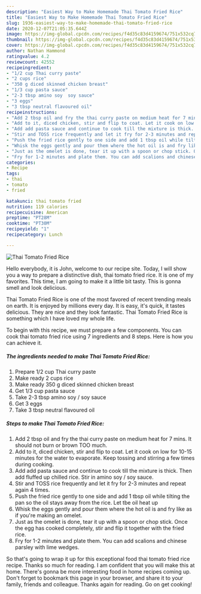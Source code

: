 ```yaml
---
description: "Easiest Way to Make Homemade Thai Tomato Fried Rice"
title: "Easiest Way to Make Homemade Thai Tomato Fried Rice"
slug: 1936-easiest-way-to-make-homemade-thai-tomato-fried-rice
date: 2020-12-07T21:05:35.644Z
image: https://img-global.cpcdn.com/recipes/f4d35c83d4159674/751x532cq70/thai-tomato-fried-rice-recipe-main-photo.jpg
thumbnail: https://img-global.cpcdn.com/recipes/f4d35c83d4159674/751x532cq70/thai-tomato-fried-rice-recipe-main-photo.jpg
cover: https://img-global.cpcdn.com/recipes/f4d35c83d4159674/751x532cq70/thai-tomato-fried-rice-recipe-main-photo.jpg
author: Nathan Hammond
ratingvalue: 4.2
reviewcount: 42552
recipeingredient:
- "1/2 cup Thai curry paste"
- "2 cups rice"
- "350 g diced skinned chicken breast"
- "1/3 cup pasta sauce"
- "2-3 tbsp amino soy  soy sauce"
- "3 eggs"
- "3 tbsp neutral flavoured oil"
recipeinstructions:
- "Add 2 tbsp oil and fry the thai curry paste on medium heat for 7 mins. It should not burn or brown TOO much."
- "Add to it, diced chicken, stir and flip to coat. Let it cook on low for 10-15 minutes for the water to evaporate. Keep tossing and stirring a few times during cooking."
- "Add add pasta sauce and continue to cook till the mixture is thick. Then add fluffed up chilled rice. Stir in amino soy / soy sauce."
- "Stir and TOSS rice frequently and let it fry for 2-3 minutes and repeat again 4 times."
- "Push the fried rice gently to one side and add 1 tbsp oil while tilting the pan so the oil stays away from the rice. Let tbe oil heat up"
- "Whisk the eggs gently and pour them where the hot oil is and fry like as if you&#39;re making an omelet."
- "Just as the omelet is done, tear it up with a spoon or chop stick. Once the egg has cooked completely, stir and flip it together with the fried rice."
- "Fry for 1-2 minutes and plate them. You can add scalions and chinese parsley with lime wedges."
categories:
- Recipe
tags:
- thai
- tomato
- fried

katakunci: thai tomato fried 
nutrition: 119 calories
recipecuisine: American
preptime: "PT28M"
cooktime: "PT30M"
recipeyield: "1"
recipecategory: Lunch

---
```



![Thai Tomato Fried Rice](https://img-global.cpcdn.com/recipes/f4d35c83d4159674/751x532cq70/thai-tomato-fried-rice-recipe-main-photo.jpg)

Hello everybody, it is John, welcome to our recipe site. Today, I will show you a way to prepare a distinctive dish, thai tomato fried rice. It is one of my favorites. This time, I am going to make it a little bit tasty. This is gonna smell and look delicious.

Thai Tomato Fried Rice is one of the most favored of recent trending meals on earth. It is enjoyed by millions every day. It is easy, it's quick, it tastes delicious. They are nice and they look fantastic. Thai Tomato Fried Rice is something which I have loved my whole life.




To begin with this recipe, we must prepare a few components. You can cook thai tomato fried rice using 7 ingredients and 8 steps. Here is how you can achieve it.

<!--inarticleads1-->

##### The ingredients needed to make Thai Tomato Fried Rice:

1. Prepare 1/2 cup Thai curry paste
1. Make ready 2 cups rice
1. Make ready 350 g diced skinned chicken breast
1. Get 1/3 cup pasta sauce
1. Take 2-3 tbsp amino soy / soy sauce
1. Get 3 eggs
1. Take 3 tbsp neutral flavoured oil




<!--inarticleads2-->

##### Steps to make Thai Tomato Fried Rice:

1. Add 2 tbsp oil and fry the thai curry paste on medium heat for 7 mins. It should not burn or brown TOO much.
1. Add to it, diced chicken, stir and flip to coat. Let it cook on low for 10-15 minutes for the water to evaporate. Keep tossing and stirring a few times during cooking.
1. Add add pasta sauce and continue to cook till the mixture is thick. Then add fluffed up chilled rice. Stir in amino soy / soy sauce.
1. Stir and TOSS rice frequently and let it fry for 2-3 minutes and repeat again 4 times.
1. Push the fried rice gently to one side and add 1 tbsp oil while tilting the pan so the oil stays away from the rice. Let tbe oil heat up
1. Whisk the eggs gently and pour them where the hot oil is and fry like as if you&#39;re making an omelet.
1. Just as the omelet is done, tear it up with a spoon or chop stick. Once the egg has cooked completely, stir and flip it together with the fried rice.
1. Fry for 1-2 minutes and plate them. You can add scalions and chinese parsley with lime wedges.




So that's going to wrap it up for this exceptional food thai tomato fried rice recipe. Thanks so much for reading. I am confident that you will make this at home. There's gonna be more interesting food in home recipes coming up. Don't forget to bookmark this page in your browser, and share it to your family, friends and colleague. Thanks again for reading. Go on get cooking!
